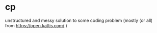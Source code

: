 # cp

unstructured and messy solution to some coding problem (mostly (or all) from https://open.kattis.com/ )
